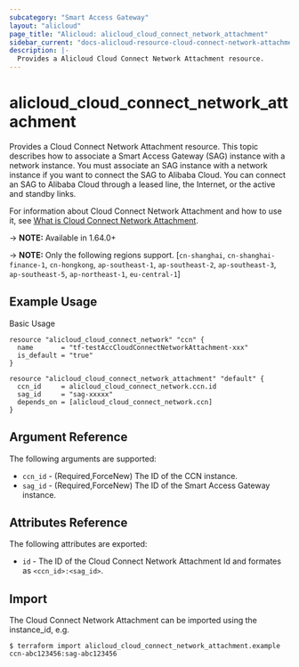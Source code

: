 ```yaml
---
subcategory: "Smart Access Gateway"
layout: "alicloud"
page_title: "Alicloud: alicloud_cloud_connect_network_attachment"
sidebar_current: "docs-alicloud-resource-cloud-connect-network-attachment"
description: |-
  Provides a Alicloud Cloud Connect Network Attachment resource.
---
```


# alicloud\_cloud_connect_network\_attachment

Provides a Cloud Connect Network Attachment resource. This topic describes how to associate a Smart Access Gateway (SAG) instance with a network instance. You must associate an SAG instance with a network instance if you want to connect the SAG to Alibaba Cloud. You can connect an SAG to Alibaba Cloud through a leased line, the Internet, or the active and standby links.

For information about Cloud Connect Network Attachment and how to use it, see [What is Cloud Connect Network Attachment](https://www.alibabacloud.com/help/doc-detail/124230.htm).

-> **NOTE:** Available in 1.64.0+

-> **NOTE:** Only the following regions support. [`cn-shanghai`, `cn-shanghai-finance-1`, `cn-hongkong`, `ap-southeast-1`, `ap-southeast-2`, `ap-southeast-3`, `ap-southeast-5`, `ap-northeast-1`, `eu-central-1`]

## Example Usage

Basic Usage

```
resource "alicloud_cloud_connect_network" "ccn" {
  name       = "tf-testAccCloudConnectNetworkAttachment-xxx"
  is_default = "true"
}

resource "alicloud_cloud_connect_network_attachment" "default" {
  ccn_id     = alicloud_cloud_connect_network.ccn.id
  sag_id     = "sag-xxxxx"
  depends_on = [alicloud_cloud_connect_network.ccn]
}
```
## Argument Reference

The following arguments are supported:

* `ccn_id` - (Required,ForceNew) The ID of the CCN instance.
* `sag_id` - (Required,ForceNew) The ID of the Smart Access Gateway instance.

## Attributes Reference

The following attributes are exported:

* `id` - The ID of the Cloud Connect Network Attachment Id and formates as `<ccn_id>:<sag_id>`.

## Import

The Cloud Connect Network Attachment can be imported using the instance_id, e.g.

```
$ terraform import alicloud_cloud_connect_network_attachment.example ccn-abc123456:sag-abc123456
```
